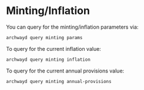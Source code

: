 # Minting/Inflation

You can query for the minting/inflation parameters via:

```bash
archwayd query minting params
```

To query for the current inflation value:

```bash
archwayd query minting inflation
```

To query for the current annual provisions value:

```bash
archwayd query minting annual-provisions
```

